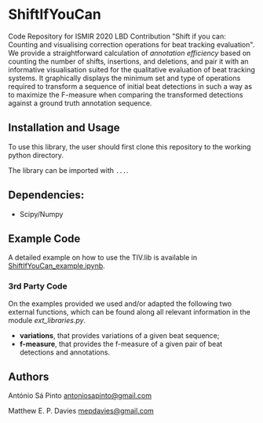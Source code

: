 # ShiftIfYouCan

Code Repository for ISMIR 2020 LBD Contribution "Shift if you can: Counting and visualising correction operations for beat tracking evaluation".  
We provide a straightforward calculation of *annotation efficiency* based on counting the number of shifts, insertions, and deletions, and pair it with an informative visualisation suited for the qualitative evaluation of beat tracking systems. It graphically displays the minimum set and type of operations required to transform a sequence of initial beat detections in such a way as to maximize the F-measure when comparing the transformed detections against a ground truth annotation sequence.

## Installation and Usage

To use this library, the user should first clone this repository to the working python directory.

The library can be imported with `...`.

## Dependencies:

* Scipy/Numpy

## Example Code

A detailed example on how to use the TIV.lib is available in [ShiftIfYouCan_example.ipynb](ShiftIfYouCan_example.ipynb).

### 3rd Party Code

On the examples provided we used and/or adapted the following two external functions, which can be found along all relevant information in the module *ext_libraries.py*.
- **variations**, that provides variations of a given beat sequence; 
- **f-measure**, that provides the f-measure of a given pair of beat detections and annotations.

## Authors

António Sá Pinto
antoniosapinto@gmail.com

Matthew E. P. Davies
mepdavies@gmail.com